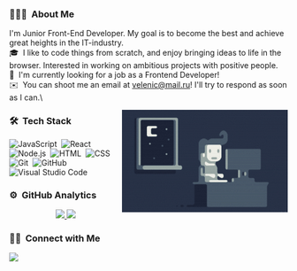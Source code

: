 <!-- ## 👋 &nbsp;Hey there! I'm Viktor -->

### 👨🏻‍💻 &nbsp;About Me

I'm Junior Front-End Developer. My goal is to become the best and achieve great heights in the IT-industry.\
🎓 &nbsp;I like to code things from scratch, and enjoy bringing ideas to life in the browser. Interested in working on ambitious projects with positive people.\
💬 &nbsp;I'm currently looking for a job as a Frontend Developer!\
✉️ &nbsp;You can shoot me an email at velenic@mail.ru! I'll try to respond as soon as I can.\

<img alt="Night Coding" src="https://raw.githubusercontent.com/viktorelenich/viktorelenich/master/assets/Night-Coding.gif" align="right"/>

### 🛠 &nbsp;Tech Stack

![JavaScript](https://img.shields.io/badge/-JavaScript-05122A?style=flat&logo=javascript)&nbsp;
![React](https://img.shields.io/badge/-React-05122A?style=flat&logo=react)&nbsp;
![Node.js](https://img.shields.io/badge/-Node.js-05122A?style=flat&logo=node.js)&nbsp;
![HTML](https://img.shields.io/badge/-HTML-05122A?style=flat&logo=HTML5)&nbsp;
![CSS](https://img.shields.io/badge/-CSS-05122A?style=flat&logo=CSS3&logoColor=1572B6)&nbsp;
![Git](https://img.shields.io/badge/-Git-05122A?style=flat&logo=git)&nbsp;
![GitHub](https://img.shields.io/badge/-GitHub-05122A?style=flat&logo=github)&nbsp;
![Visual Studio Code](https://img.shields.io/badge/-Visual%20Studio%20Code-05122A?style=flat&logo=visual-studio-code&logoColor=007ACC)&nbsp;










### ⚙️ &nbsp;GitHub Analytics

<p align="center">
<a href="https://github.com/viktorelenich">
<img height="180em" src="https://github-readme-stats-eight-theta.vercel.app/api?username=viktorelenich&show_icons=true&theme=algolia&include_all_commits=true&count_private=true"/>
<img height="180em" src="https://github-readme-stats-eight-theta.vercel.app/api/top-langs/?username=viktorelenich&layout=compact&langs_count=8&theme=algolia"/>
</a>
</p>

### 🤝🏻 &nbsp;Connect with Me

<a href="https://www.linkedin.com/in/%D0%B2%D0%B8%D0%BA%D1%82%D0%BE%D1%80-%D0%B5%D0%BB%D0%B5%D0%BD%D0%B8%D1%87-218915210/"><img src="https://img.shields.io/badge/-Viktor%20Elenich%20Singh-0077B5?style=flat&logo=Linkedin&logoColor=white"/></a>

